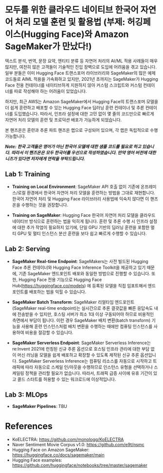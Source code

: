 # 모두를 위한 클라우드 네이티브 한국어 자연어 처리 모델 훈련 및 활용법 (부제: 허깅페이스(Hugging Face)와 Amazon SageMaker가 만났다!)

텍스트 분석, 번역, 문장 요약, 엔티티 분류 등 자연어 처리의 AI/ML 적용 사례들이 매우 많지만, 여전히 많은 고객들이 기술적인 진입 장벽으로 도입에 어려움을 겪고 있습니다. 일부 분들은 이미 Hugging Face 트랜스포머 라이브러리와 SageMaker의 많은 예제 코드들로 AIML 적용을 가속화하고 있지만, 2021년 초까지는 SageMaker가 Hugging Face 전용 컨테이너를 네이티브하게 지원하지 않아 커스텀 스크립트와 커스텀 컨테이너를 따로 작성해야 하는 어려움이 있었습니다.

하지만, 최근 AWS는 Amazon SageMaker에서 Hugging Face의 트랜스포머 모델을 더 쉽게 훈련하고 배포할 수 있는 Hugging Face 딥러닝 훈련 컨테이너 및 추론 컨테이너를 도입했습니다. 따라서, 인프라 설정에 대한 고민 없이 몇 줄의 코드만으로 빠르게 자연어 처리 모델의 훈련 및 프로덕션 배포가 가능하게 되었습니다.

본 핸즈온은 훈련과 추론 파트 핸즈온 랩으로 구성되어 있으며, 각 랩은 독립적으로 수행 가능합니다. 

**_Note: 한국 고객들은 영어가 아닌 한국어 모델에 대한 샘플 코드를 필요로 하고 있습니다. 따라서 이 핸즈온은 모두 한국어를 우선으로 작성하였습니다. 만약 영어 버전에 대한 니즈가 있다면 저자에게 연락을 부탁드립니다._**

## Lab 1: Training

- **Training on Local Environment**: SageMaker API 호출 없이 기존에 온프레미스/로컬 환경에서 한국어 자연어 처리 모델을 훈련하는 방법을 그대로 재현합니다. 한국어 자연어 처리 및 Hugging Face 라이브러리 사용법에 익숙치 않다면 이 핸즈온을 수행하는 것을 권장합니다.

- **Training on SageMaker**: Hugging Face 한국어 자연어 처리 모델을 클라우드 네이티브 방식으로 훈련하는 법을 익히게 됩니다. 훈련 및 추론 수행 시 인프라 설정에 대한 추가 작업이 필요하지 있기에, 단일 GPU 기반의 딥러닝 훈련을 포함한 멀티 GPU 및 멀티 인스턴스 분산 훈련을 보다 쉽고 빠르게 수행할 수 있습니다. 

## Lab 2: Serving

- **SageMaker Real-time Endpoint**: SageMakers는 사전 빌드된 Hugging Face 추론 컨테이너와 Hugging Face Inference Toolkit을 제공하고 있기 때문에, 기존 SageMaker 엔드포인트 배포와 동일한 방법으로 진행할 수 있습니다. 또한, Hugging Face 전용 기능으로 Hugging Face Hub(https://huggingface.co/models) 에 등록된 모델을 직접 임포트해서 엔드포인트를 배포하는 법을 익힐 수 있습니다.

- **SageMaker Batch Transform**: SageMaker 리얼타임 엔드포인트(SageMaker real-time endpoint)는 실시간으로 추론 결괏값을 빠른 응답속도 내에 전송받을 수 있지만, 호스팅 서버가 최소 1대 이상 구동되어야 하므로 비용적인 측면에서 부담이 됩니다. 이런 경우 SageMaker 배치 변환(batch transform) 기능을 사용해 훈련 인스턴스처럼 배치 변환을 수행하는 때에만 컴퓨팅 인스턴스를 사용하여 비용을 절감할 수 있습니다.

- **SageMaker Serverless Endpoint**: SageMaker Serverless Inference는 re:Invent 2021에 런칭된 신규 추론 옵션으로 호스팅 인프라 관리에 대한 부담 없이 머신 러닝을 모델을 쉽게 배포하고 확장할 수 있도록 제작된 신규 추론 옵션입니다. SageMaker Serverless Inference는 컴퓨팅 리소스를 자동으로 시작하고 트래픽에 따라 자동으로 스케일 인/아웃을 수행하므로 인스턴스 유형을 선택하거나 스케일링 정책을 관리할 필요가 없습니다. 따라서, 트래픽 급증 사이에 유휴 기간이 있고 콜드 스타트를 허용할 수 있는 워크로드에 이상적입니다.

## Lab 3: MLOps

- **SageMaker Pipelines**: TBU
  
# References

- KoELECTRA: https://github.com/monologg/KoELECTRA
- Naver Sentiment Movie Corpus v1.0: https://github.com/e9t/nsmc
- Hugging Face on Amazon SageMaker: https://huggingface.co/docs/sagemaker/main
- Hugging Face examples: https://github.com/huggingface/notebooks/tree/master/sagemaker